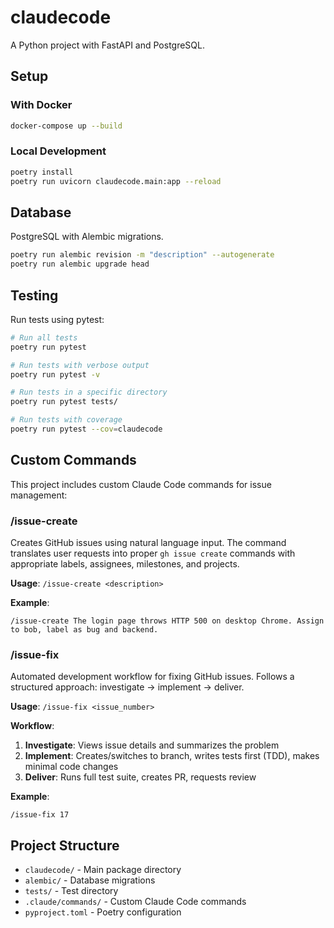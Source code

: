 # claudecode

A Python project with FastAPI and PostgreSQL.

## Setup

### With Docker
```bash
docker-compose up --build
```

### Local Development
```bash
poetry install
poetry run uvicorn claudecode.main:app --reload
```

## Database

PostgreSQL with Alembic migrations.

```bash
poetry run alembic revision -m "description" --autogenerate
poetry run alembic upgrade head
```

## Testing

Run tests using pytest:

```bash
# Run all tests
poetry run pytest

# Run tests with verbose output
poetry run pytest -v

# Run tests in a specific directory
poetry run pytest tests/

# Run tests with coverage
poetry run pytest --cov=claudecode
```

## Custom Commands

This project includes custom Claude Code commands for issue management:

### /issue-create
Creates GitHub issues using natural language input. The command translates user requests into proper `gh issue create` commands with appropriate labels, assignees, milestones, and projects.

**Usage**: `/issue-create <description>`

**Example**: 
```
/issue-create The login page throws HTTP 500 on desktop Chrome. Assign to bob, label as bug and backend.
```

### /issue-fix
Automated development workflow for fixing GitHub issues. Follows a structured approach: investigate → implement → deliver.

**Usage**: `/issue-fix <issue_number>`

**Workflow**:
1. **Investigate**: Views issue details and summarizes the problem
2. **Implement**: Creates/switches to branch, writes tests first (TDD), makes minimal code changes
3. **Deliver**: Runs full test suite, creates PR, requests review

**Example**:
```
/issue-fix 17
```

## Project Structure

- `claudecode/` - Main package directory
- `alembic/` - Database migrations
- `tests/` - Test directory
- `.claude/commands/` - Custom Claude Code commands
- `pyproject.toml` - Poetry configuration